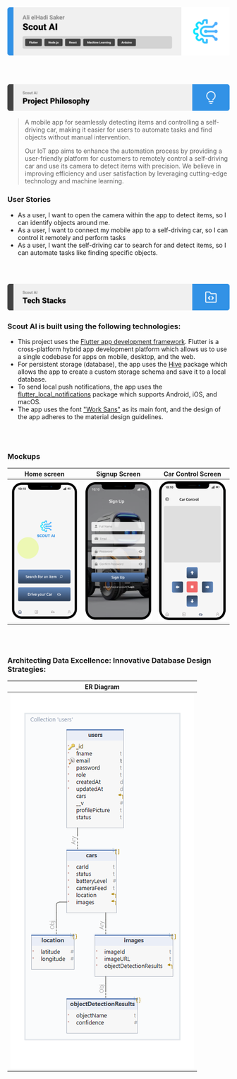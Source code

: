 <img src="./readme/title1.svg"/>

<br><br>

<!-- project philosophy -->
<img src="./readme/title2.svg"/>

> A mobile app for seamlessly detecting items and controlling a self-driving car, making it easier for users to automate tasks and find objects without manual intervention.
>
> Our IoT app aims to enhance the automation process by providing a user-friendly platform for customers to remotely control a self-driving car and use its camera to detect items with precision. We believe in improving efficiency and user satisfaction by leveraging cutting-edge technology and machine learning.

### User Stories
- As a user, I want to open the camera within the app to detect items, so I can identify objects around me.
- As a user, I want to connect my mobile app to a self-driving car, so I can control it remotely and perform tasks
- As a user, I want the self-driving car to search for and detect items, so I can automate tasks like finding specific objects.


<br><br>
<!-- Tech stack -->
<img src="./readme/title3.svg"/>

###  Scout AI is built using the following technologies:

- This project uses the [Flutter app development framework](https://flutter.dev/). Flutter is a cross-platform hybrid app development platform which allows us to use a single codebase for apps on mobile, desktop, and the web.
- For persistent storage (database), the app uses the [Hive](https://hivedb.dev/) package which allows the app to create a custom storage schema and save it to a local database.
- To send local push notifications, the app uses the [flutter_local_notifications](https://pub.dev/packages/flutter_local_notifications) package which supports Android, iOS, and macOS.
- The app uses the font ["Work Sans"](https://fonts.google.com/specimen/Work+Sans) as its main font, and the design of the app adheres to the material design guidelines.

<br><br>
### Mockups

| Home screen                             | Signup Screen                           | Car Control Screen                          |
| --------------------------------------- | ------------------------------------- | ------------------------------------- |
| ![Splash](./readme/demo/landing.png) | ![Signup](./readme/demo/Signup.png) | ![car-control](./readme/demo/car-control.png) |

<br><br>
### Architecting Data Excellence: Innovative Database Design Strategies:

| ER Diagram                             |
| --------------------------------------- |
| ![fsdaf](./readme/database/db-diagram.png) |

<br><br>
